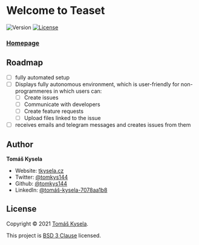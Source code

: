 # Welcome to Teaset
![Version](https://img.shields.io/badge/version-0.0.1-blue.svg?cacheSeconds=2592000)
[![License](https://img.shields.io/badge/License-BSD_3--Clause-blue.svg)](https://opensource.org/licenses/BSD-3-Clause)



### [Homepage](https://tomkys144.github.io/teaset/)

## Roadmap

- [ ] fully automated setup
- [ ] Displays fully autonomous environment, which is user-friendly for non-programmeres in which users can:
	- [ ] Create issues
	 - [ ] Communicate with developers
	- [ ] Create feature requests
	- [ ] Upload files linked to the issue
- [ ] receives emails and telegram messages and creates issues from them

## Author

**Tomáš Kysela**

* Website: [tkysela.cz](https://tkysela.cz)
* Twitter: [@tomkys144](https://twitter.com/tomkys144)
* Github: [@tomkys144](https://github.com/tomkys144)
* LinkedIn: [@tomáš-kysela-7078aa1b8](https://linkedin.com/in/tomáš-kysela-7078aa1b8)


## License

Copyright © 2021 [Tomáš Kysela](https://github.com/tomkys144).

This project is [BSD 3 Clause](https://spdx.org/licenses/BSD-3-Clause.html) licensed.
